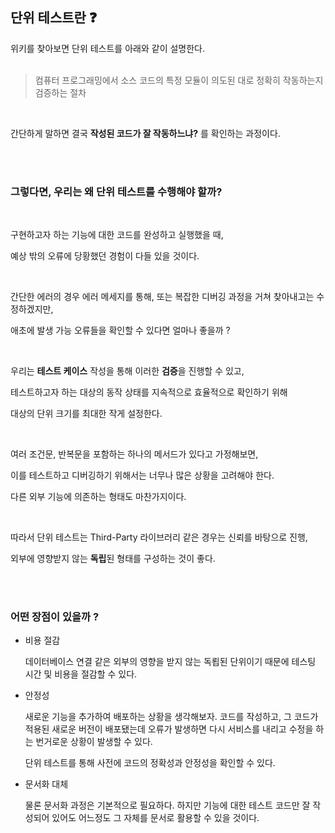 ## 단위 테스트란 ❓
위키를 찾아보면 단위 테스트를 아래와 같이 설명한다. <br><br>

> 컴퓨터 프로그래밍에서 소스 코드의 특정 모듈이 의도된 대로 정확히 작동하는지 검증하는 절차

<br>

간단하게 말하면 결국 **작성된 코드가 잘 작동하느냐?** 를 확인하는 과정이다.

<br><br>

### 그렇다면, 우리는 왜 단위 테스트를 수행해야 할까?

<br>

구현하고자 하는 기능에 대한 코드를 완성하고 실행했을 때,

예상 밖의 오류에 당황했던 경험이 다들 있을 것이다.

<br>

간단한 에러의 경우 에러 메세지를 통해, 또는 복잡한 디버깅 과정을 거쳐 찾아내고는 수정하겠지만,

애초에 발생 가능 오류들을 확인할 수 있다면 얼마나 좋을까 ?

<br>

우리는 **테스트 케이스** 작성을 통해 이러한 **검증**을 진행할 수 있고,

테스트하고자 하는 대상의 동작 상태를 지속적으로 효율적으로 확인하기 위해

대상의 단위 크기를 최대한 작게 설정한다.

<br>

여러 조건문, 반복문을 포함하는 하나의 메서드가 있다고 가정해보면,

이를 테스트하고 디버깅하기 위해서는 너무나 많은 상황을 고려해야 한다.

다른 외부 기능에 의존하는 형태도 마찬가지이다.

<br>

따라서 단위 테스트는 Third-Party 라이브러리 같은 경우는 신뢰를 바탕으로 진행,

외부에 영향받지 않는 **독립**된 형태를 구성하는 것이 좋다.

<br><br>

### 어떤 장점이 있을까 ?

+ 비용 절감
	
  데이터베이스 연결 같은 외부의 영향을 받지 않는 독룁된 단위이기 때문에
  테스팅 시간 및 비용을 절감할 수 있다.

+ 안정성

  새로운 기능을 추가하여 배포하는 상황을 생각해보자.
  코드를 작성하고, 그 코드가 적용된 새로운 버전이 배포됐는데 오류가 발생하면
  다시 서비스를 내리고 수정을 하는 번거로운 상황이 발생할 수 있다.
  
  단위 테스트를 통해 사전에 코드의 정확성과 안정성을 확인할 수 있다.
  
+ 문서화 대체

  물론 문서화 과정은 기본적으로 필요하다.
  하지만 기능에 대한 테스트 코드만 잘 작성되어 있어도
  어느정도 그 자체를 문서로 활용할 수 있을 것이다.

<br>
<br>
